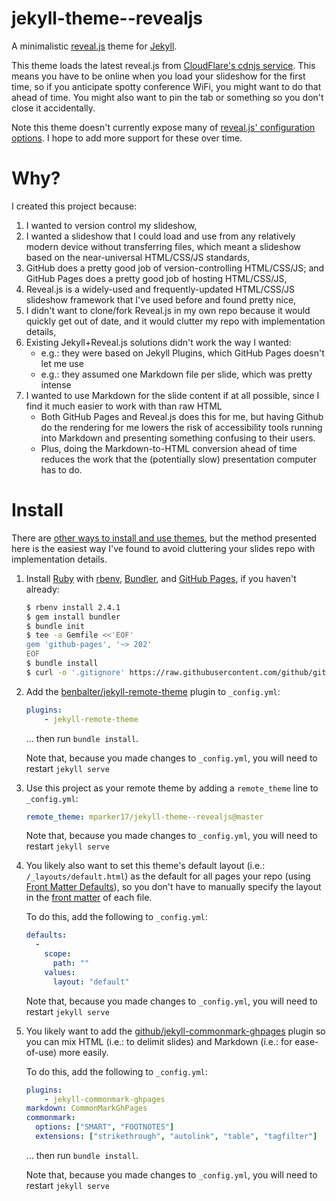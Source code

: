 # jekyll-theme--revealjs

A minimalistic [reveal.js][revealjs] theme for [Jekyll][jekyll].

This theme loads the latest reveal.js from [CloudFlare's cdnjs service][cdnjs]. This means you have to be online when you load your slideshow for the first time, so if you anticipate spotty conference WiFi, you might want to do that ahead of time. You might also want to pin the tab or something so you don't close it accidentally.

Note this theme doesn't currently expose many of [reveal.js' configuration options][revealjs-config]. I hope to add more support for these over time.

[revealjs]: https://revealjs.com
[jekyll]: https://jekyllrb.com
[cdnjs]: https://cdnjs.com
[revealjs-config]: https://github.com/hakimel/reveal.js#configuration

# Why?

I created this project because:

1. I wanted to version control my slideshow,
2. I wanted a slideshow that I could load and use from any relatively modern device without transferring files, which meant a slideshow based on the near-universal HTML/CSS/JS standards,
3. GitHub does a pretty good job of version-controlling HTML/CSS/JS; and GitHub Pages does a pretty good job of hosting HTML/CSS/JS,
4. Reveal.js is a widely-used and frequently-updated HTML/CSS/JS slideshow framework that I've used before and found pretty nice,
5. I didn't want to clone/fork Reveal.js in my own repo because it would quickly get out of date, and it would clutter my repo with implementation details,
6. Existing Jekyll+Reveal.js solutions didn't work the way I wanted:
    * e.g.: they were based on Jekyll Plugins, which GitHub Pages doesn't let me use
    * e.g.: they assumed one Markdown file per slide, which was pretty intense
7. I wanted to use Markdown for the slide content if at all possible, since I find it much easier to work with than raw HTML
    * Both GitHub Pages and Reveal.js does this for me, but having Github do the rendering for me lowers the risk of accessibility tools running into Markdown and presenting something confusing to their users.
    * Plus, doing the Markdown-to-HTML conversion ahead of time reduces the work that the (potentially slow) presentation computer has to do.

# Install

There are [other ways to install and use themes][jekyll-themes], but the method presented here is the easiest way I've found to avoid cluttering your slides repo with implementation details.

1. Install [Ruby][ruby] with [rbenv][rbenv], [Bundler][bundler], and [GitHub Pages][github-pages], if you haven't already:

    ```bash
    $ rbenv install 2.4.1
    $ gem install bundler
    $ bundle init
    $ tee -a Gemfile <<'EOF'
    gem 'github-pages', '~> 202'
    EOF
    $ bundle install
    $ curl -o '.gitignore' https://raw.githubusercontent.com/github/gitignore/master/Jekyll.gitignore
    ```

2. Add the [benbalter/jekyll-remote-theme][benbalter-jekyll-remote-theme] plugin to `_config.yml`:

    ```yml
    plugins:
        - jekyll-remote-theme
    ```

    ... then run `bundle install`.

    Note that, because you made changes to `_config.yml`, you will need to restart `jekyll serve`

3. Use this project as your remote theme by adding a `remote_theme` line to `_config.yml`:

    ```yml
    remote_theme: mparker17/jekyll-theme--revealjs@master
    ```

    Note that, because you made changes to `_config.yml`, you will need to restart `jekyll serve`

4. You likely also want to set this theme's default layout (i.e.: `/_layouts/default.html`) as the default for all pages your repo (using [Front Matter Defaults][jekyll-front-matter-defaults]), so you don't have to manually specify the layout in the [front matter][jekyll-front-matter] of each file.

    To do this, add the following to `_config.yml`:

    ```yml
    defaults:
      -
        scope:
          path: ""
        values:
          layout: "default"
    ```

    Note that, because you made changes to `_config.yml`, you will need to restart `jekyll serve`

5. You likely want to add the [github/jekyll-commonmark-ghpages][jekyll-commonmark-ghpages] plugin so you can mix HTML (i.e.: to delimit slides) and Markdown (i.e.: for ease-of-use) more easily.

    To do this, add the following to `_config.yml`:

    ```yml
    plugins:
        - jekyll-commonmark-ghpages
    markdown: CommonMarkGhPages
    commonmark:
      options: ["SMART", "FOOTNOTES"]
      extensions: ["strikethrough", "autolink", "table", "tagfilter"]

    ```

    ... then run `bundle install`.

    Note that, because you made changes to `_config.yml`, you will need to restart `jekyll serve`

[jekyll-themes]: https://jekyllrb.com/docs/themes/
[ruby]: https://www.ruby-lang.org
[rbenv]: https://github.com/rbenv/rbenv
[bundler]: https://bundler.io
[github-pages]: https://github.com/github/pages-gem
[benbalter-jekyll-remote-theme]: https://github.com/benbalter/jekyll-remote-theme
[jekyll-front-matter-defaults]: https://jekyllrb.com/docs/configuration/front-matter-defaults/
[jekyll-front-matter]: https://jekyllrb.com/docs/front-matter/
[jekyll-commonmark-ghpages]: https://github.com/github/jekyll-commonmark-ghpages
